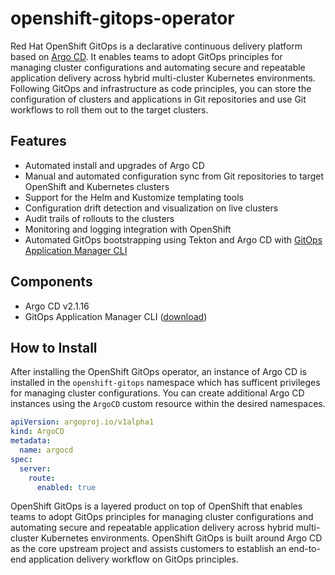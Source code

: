 # openshift-gitops-operator

Red Hat OpenShift GitOps is a declarative continuous delivery platform based on [Argo CD](https://argoproj.github.io/argo-cd/). It enables teams to adopt GitOps principles for managing cluster configurations and automating secure and repeatable application delivery across hybrid multi-cluster Kubernetes environments. Following GitOps and infrastructure as code principles, you can store the configuration of clusters and applications in Git repositories and use Git workflows to roll them out to the target clusters.

## Features
* Automated install and upgrades of Argo CD
* Manual and automated configuration sync from Git repositories to target OpenShift and Kubernetes clusters
* Support for the Helm and Kustomize templating tools
* Configuration drift detection and visualization on live clusters
* Audit trails of rollouts to the clusters
* Monitoring and logging integration with OpenShift
* Automated GitOps bootstrapping using Tekton and Argo CD with [GitOps Application Manager CLI](https://github.com/redhat-developer/kam)

## Components
* Argo CD v2.1.16
* GitOps Application Manager CLI ([download](https://github.com/redhat-developer/kam/releases))

## How to Install
After installing the OpenShift GitOps operator, an instance  of Argo CD is installed in the `openshift-gitops` namespace which has sufficent privileges for managing cluster configurations. You can create additional Argo CD instances using the `ArgoCD` custom resource within the desired namespaces.
```yaml
apiVersion: argoproj.io/v1alpha1
kind: ArgoCD
metadata:
  name: argocd
spec:
  server:
    route:
      enabled: true
```

OpenShift GitOps is a layered product on top of OpenShift that enables teams to adopt GitOps principles for managing cluster configurations and automating secure and repeatable application delivery across hybrid multi-cluster Kubernetes environments. OpenShift GitOps is built around Argo CD as the core upstream project and assists customers to establish an end-to-end application delivery workflow on GitOps principles.
